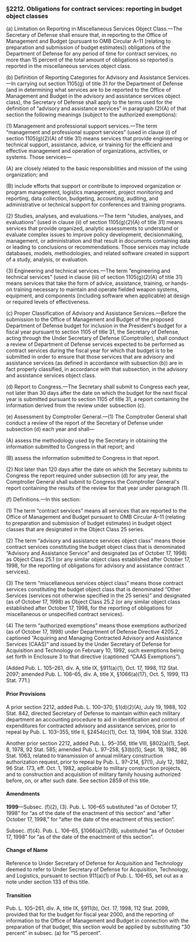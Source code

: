 ### §2212. Obligations for contract services: reporting in budget object classes ###

(a) Limitation on Reporting in Miscellaneous Services Object Class.—The Secretary of Defense shall ensure that, in reporting to the Office of Management and Budget (pursuant to OMB Circular A–11 (relating to preparation and submission of budget estimates)) obligations of the Department of Defense for any period of time for contract services, no more than 15 percent of the total amount of obligations so reported is reported in the miscellaneous services object class.

(b) Definition of Reporting Categories for Advisory and Assistance Services.—In carrying out section 1105(g) of title 31 for the Department of Defense (and in determining what services are to be reported to the Office of Management and Budget in the advisory and assistance services object class), the Secretary of Defense shall apply to the terms used for the definition of “advisory and assistance services” in paragraph (2)(A) of that section the following meanings (subject to the authorized exemptions):

(1) Management and professional support services.—The term “management and professional support services” (used in clause (i) of section 1105(g)(2)(A) of title 31) means services that provide engineering or technical support, assistance, advice, or training for the efficient and effective management and operation of organizations, activities, or systems. Those services—

(A) are closely related to the basic responsibilities and mission of the using organization; and

(B) include efforts that support or contribute to improved organization or program management, logistics management, project monitoring and reporting, data collection, budgeting, accounting, auditing, and administrative or technical support for conferences and training programs.

(2) Studies, analyses, and evaluations.—The term “studies, analyses, and evaluations” (used in clause (ii) of section 1105(g)(2)(A) of title 31) means services that provide organized, analytic assessments to understand or evaluate complex issues to improve policy development, decisionmaking, management, or administration and that result in documents containing data or leading to conclusions or recommendations. Those services may include databases, models, methodologies, and related software created in support of a study, analysis, or evaluation.

(3) Engineering and technical services.—The term “engineering and technical services” (used in clause (iii) of section 1105(g)(2)(A) of title 31) means services that take the form of advice, assistance, training, or hands-on training necessary to maintain and operate fielded weapon systems, equipment, and components (including software when applicable) at design or required levels of effectiveness.

(c) Proper Classification of Advisory and Assistance Services.—Before the submission to the Office of Management and Budget of the proposed Department of Defense budget for inclusion in the President's budget for a fiscal year pursuant to section 1105 of title 31, the Secretary of Defense, acting through the Under Secretary of Defense (Comptroller), shall conduct a review of Department of Defense services expected to be performed as contract services during the fiscal year for which that budget is to be submitted in order to ensure that those services that are advisory and assistance services (as defined in accordance with subsection (b)) are in fact properly classified, in accordance with that subsection, in the advisory and assistance services object class.

(d) Report to Congress.—The Secretary shall submit to Congress each year, not later than 30 days after the date on which the budget for the next fiscal year is submitted pursuant to section 1105 of title 31, a report containing the information derived from the review under subsection (c).

(e) Assessment by Comptroller General.—(1) The Comptroller General shall conduct a review of the report of the Secretary of Defense under subsection (d) each year and shall—

(A) assess the methodology used by the Secretary in obtaining the information submitted to Congress in that report; and

(B) assess the information submitted to Congress in that report.

(2) Not later than 120 days after the date on which the Secretary submits to Congress the report required under subsection (d) for any year, the Comptroller General shall submit to Congress the Comptroller General's report containing the results of the review for that year under paragraph (1).

(f) Definitions.—In this section:

(1) The term “contract services” means all services that are reported to the Office of Management and Budget pursuant to OMB Circular A–11 (relating to preparation and submission of budget estimates) in budget object classes that are designated in the Object Class 25 series.

(2) The term “advisory and assistance services object class” means those contract services constituting the budget object class that is denominated “Advisory and Assistance Service” and designated (as of October 17, 1998) as Object Class 25.1 (or any similar object class established after October 17, 1998, for the reporting of obligations for advisory and assistance contract services).

(3) The term “miscellaneous services object class” means those contract services constituting the budget object class that is denominated “Other Services (services not otherwise specified in the 25 series)” and designated (as of October 17, 1998) as Object Class 25.2 (or any similar object class established after October 17, 1998, for the reporting of obligations for miscellaneous or unspecified contract services).

(4) The term “authorized exemptions” means those exemptions authorized (as of October 17, 1998) under Department of Defense Directive 4205.2, captioned “Acquiring and Managing Contracted Advisory and Assistance Services (CAAS)” and issued by the Under Secretary of Defense for Acquisition and Technology on February 10, 1992, such exemptions being set forth in Enclosure 3 to that directive (captioned “CAAS Exemptions”).

(Added Pub. L. 105–261, div. A, title IX, §911(a)(1), Oct. 17, 1998, 112 Stat. 2097; amended Pub. L. 106–65, div. A, title X, §1066(a)(17), Oct. 5, 1999, 113 Stat. 771.)

#### Prior Provisions ####

A prior section 2212, added Pub. L. 100–370, §1(d)(2)(A), July 19, 1988, 102 Stat. 842, directed Secretary of Defense to maintain within each military department an accounting procedure to aid in identification and control of expenditures for contracted advisory and assistance services, prior to repeal by Pub. L. 103–355, title II, §2454(c)(1), Oct. 13, 1994, 108 Stat. 3326.

Another prior section 2212, added Pub. L. 95–356, title VIII, §802(a)(1), Sept. 8, 1978, 92 Stat. 585; amended Pub. L. 97–258, §3(b)(5), Sept. 18, 1982, 96 Stat. 1063, related to transmission of annual military construction authorization request, prior to repeal by Pub. L. 97–214, §7(1), July 12, 1982, 96 Stat. 173, eff. Oct. 1, 1982, applicable to military construction projects, and to construction and acquisition of military family housing authorized before, on, or after such date. See section 2859 of this title.

#### Amendments ####

**1999**—Subsec. (f)(2), (3). Pub. L. 106–65 substituted “as of October 17, 1998” for “as of the date of the enactment of this section” and “after October 17, 1998,” for “after the date of the enactment of this section”.

Subsec. (f)(4). Pub. L. 106–65, §1066(a)(17)(B), substituted “as of October 17, 1998” for “as of the date of the enactment of this section”.

#### Change of Name ####

Reference to Under Secretary of Defense for Acquisition and Technology deemed to refer to Under Secretary of Defense for Acquisition, Technology, and Logistics, pursuant to section 911(a)(1) of Pub. L. 106–65, set out as a note under section 133 of this title.

#### Transition ####

Pub. L. 105–261, div. A, title IX, §911(b), Oct. 17, 1998, 112 Stat. 2099, provided that for the budget for fiscal year 2000, and the reporting of information to the Office of Management and Budget in connection with the preparation of that budget, this section would be applied by substituting “30 percent” in subsec. (a) for “15 percent”.